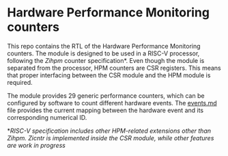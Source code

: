 # Hardware Performance Monitoring counters

This repo contains the RTL of the Hardware Performance Monitoring counters. The module is designed to be used in a RISC-V processor, following the *Zihpm* counter specification*.
Even though the module is separated from the processor, HPM counters are CSR registers. This means that proper interfacing between the CSR module and the HPM module is required.

The module provides 29 generic performance counters, which can be configured by software to count different hardware events.
The [events.md](events.md) file provides the current mapping between the hardware event and its corresponding numerical ID.

**RISC-V specification includes other HPM-related extensions other than Zihpm. Zicntr is implemented inside the CSR module, while other features are work in progress*
